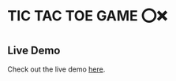 # TIC TAC TOE GAME ⭕❌

## Live Demo

Check out the live demo [here](https://gemini-ai-clone-frontend.netlify.app/).

